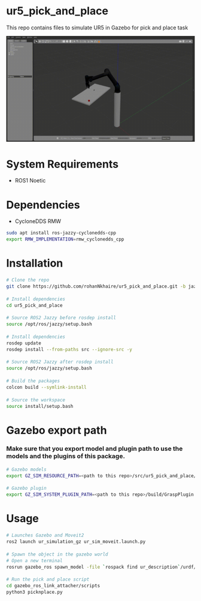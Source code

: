 # ur5_pick_and_place
This repo contains files to simulate UR5 in Gazebo for pick and place task

![](media/picknplace.gif)

# System Requirements #
- ROS1 Noetic

# Dependencies #
- CycloneDDS RMW
```bash
sudo apt install ros-jazzy-cyclonedds-cpp
export RMW_IMPLEMENTATION=rmw_cyclonedds_cpp
```

# Installation #
```bash
# Clone the repo
git clone https://github.com/rohanNkhaire/ur5_pick_and_place.git -b jazzy

# Install dependencies
cd ur5_pick_and_place

# Source ROS2 Jazzy before rosdep install
source /opt/ros/jazzy/setup.bash

# Install dependencies
rosdep update
rosdep install --from-paths src --ignore-src -y

# Source ROS2 Jazzy after rosdep install
source /opt/ros/jazzy/setup.bash

# Build the packages
colcon build --symlink-install

# Source the workspace
source install/setup.bash
```

# Gazebo export path #
### **Make sure that you export model and plugin path to use the models and the plugins of this package.** ###
```bash
# Gazebo models
export GZ_SIM_RESOURCE_PATH=<path to this repo>/src/ur5_pick_and_place/models

# Gazebo plugin
export GZ_SIM_SYSTEM_PLUGIN_PATH=<path to this repo>/build/GraspPlugin
```

# Usage #
```bash
# Launches Gazebo and Moveit2
ros2 launch ur_simulation_gz ur_sim_moveit.launch.py

# Spawn the object in the gazebo world
# Open a new terminal
rosrun gazebo_ros spawn_model -file `rospack find ur_description`/urdf/objects/box.urdf -urdf -x -0.5 -y -0.5 -z 1 -model my_object

# Run the pick and place script
cd gazebo_ros_link_attacher/scripts
python3 picknplace.py
```
